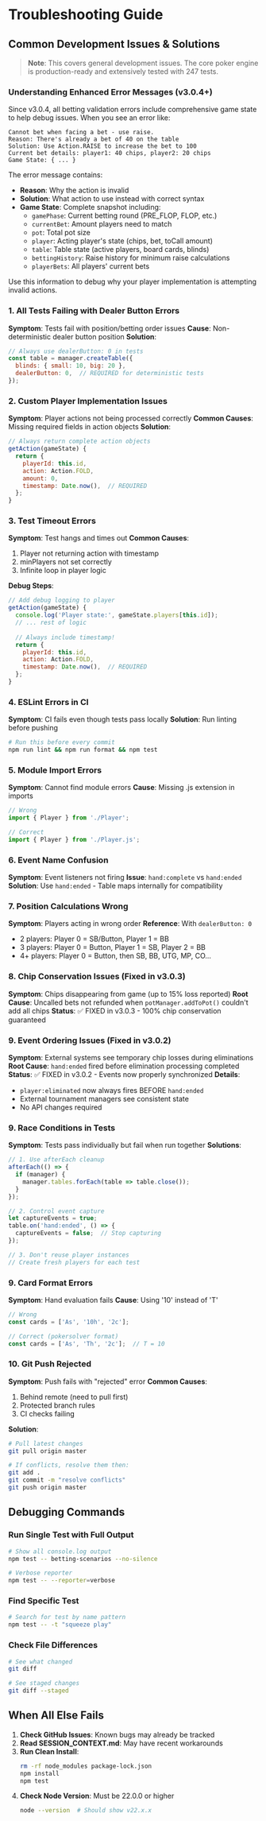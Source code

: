 # Troubleshooting Guide

## Common Development Issues & Solutions

> **Note**: This covers general development issues. The core poker engine is production-ready and extensively tested with 247 tests.

### Understanding Enhanced Error Messages (v3.0.4+)

Since v3.0.4, all betting validation errors include comprehensive game state to help debug issues. When you see an error like:

```
Cannot bet when facing a bet - use raise.
Reason: There's already a bet of 40 on the table
Solution: Use Action.RAISE to increase the bet to 100
Current bet details: player1: 40 chips, player2: 20 chips
Game State: { ... }
```

The error message contains:
- **Reason**: Why the action is invalid
- **Solution**: What action to use instead with correct syntax
- **Game State**: Complete snapshot including:
  - `gamePhase`: Current betting round (PRE_FLOP, FLOP, etc.)
  - `currentBet`: Amount players need to match
  - `pot`: Total pot size
  - `player`: Acting player's state (chips, bet, toCall amount)
  - `table`: Table state (active players, board cards, blinds)
  - `bettingHistory`: Raise history for minimum raise calculations
  - `playerBets`: All players' current bets

Use this information to debug why your player implementation is attempting invalid actions.

### 1. All Tests Failing with Dealer Button Errors
**Symptom**: Tests fail with position/betting order issues
**Cause**: Non-deterministic dealer button position
**Solution**: 
```javascript
// Always use dealerButton: 0 in tests
const table = manager.createTable({
  blinds: { small: 10, big: 20 },
  dealerButton: 0,  // REQUIRED for deterministic tests
});
```

### 2. Custom Player Implementation Issues
**Symptom**: Player actions not being processed correctly
**Common Causes**: Missing required fields in action objects
**Solution**: 
```javascript
// Always return complete action objects
getAction(gameState) {
  return {
    playerId: this.id,
    action: Action.FOLD,
    amount: 0,
    timestamp: Date.now(),  // REQUIRED
  };
}
```

### 3. Test Timeout Errors
**Symptom**: Test hangs and times out
**Common Causes**:
1. Player not returning action with timestamp
2. minPlayers not set correctly
3. Infinite loop in player logic

**Debug Steps**:
```javascript
// Add debug logging to player
getAction(gameState) {
  console.log('Player state:', gameState.players[this.id]);
  // ... rest of logic
  
  // Always include timestamp!
  return {
    playerId: this.id,
    action: Action.FOLD,
    timestamp: Date.now(),  // REQUIRED
  };
}
```

### 4. ESLint Errors in CI
**Symptom**: CI fails even though tests pass locally
**Solution**: Run linting before pushing
```bash
# Run this before every commit
npm run lint && npm run format && npm test
```

### 5. Module Import Errors
**Symptom**: Cannot find module errors
**Cause**: Missing .js extension in imports
```javascript
// Wrong
import { Player } from './Player';

// Correct
import { Player } from './Player.js';
```

### 6. Event Name Confusion
**Symptom**: Event listeners not firing
**Issue**: `hand:complete` vs `hand:ended`
**Solution**: Use `hand:ended` - Table maps internally for compatibility

### 7. Position Calculations Wrong
**Symptom**: Players acting in wrong order
**Reference**: With `dealerButton: 0`
- 2 players: Player 0 = SB/Button, Player 1 = BB
- 3 players: Player 0 = Button, Player 1 = SB, Player 2 = BB
- 4+ players: Player 0 = Button, then SB, BB, UTG, MP, CO...

### 8. Chip Conservation Issues (Fixed in v3.0.3)
**Symptom**: Chips disappearing from game (up to 15% loss reported)
**Root Cause**: Uncalled bets not refunded when `potManager.addToPot()` couldn't add all chips
**Status**: ✅ FIXED in v3.0.3 - 100% chip conservation guaranteed

### 9. Event Ordering Issues (Fixed in v3.0.2)
**Symptom**: External systems see temporary chip losses during eliminations  
**Root Cause**: `hand:ended` fired before elimination processing completed
**Status**: ✅ FIXED in v3.0.2 - Events now properly synchronized
**Details**: 
- `player:eliminated` now always fires BEFORE `hand:ended`
- External tournament managers see consistent state
- No API changes required

### 9. Race Conditions in Tests
**Symptom**: Tests pass individually but fail when run together
**Solutions**:
```javascript
// 1. Use afterEach cleanup
afterEach(() => {
  if (manager) {
    manager.tables.forEach(table => table.close());
  }
});

// 2. Control event capture
let captureEvents = true;
table.on('hand:ended', () => {
  captureEvents = false;  // Stop capturing
});

// 3. Don't reuse player instances
// Create fresh players for each test
```

### 9. Card Format Errors
**Symptom**: Hand evaluation fails
**Cause**: Using '10' instead of 'T'
```javascript
// Wrong
const cards = ['As', '10h', '2c'];

// Correct (pokersolver format)
const cards = ['As', 'Th', '2c'];  // T = 10
```

### 10. Git Push Rejected
**Symptom**: Push fails with "rejected" error
**Common Causes**:
1. Behind remote (need to pull first)
2. Protected branch rules
3. CI checks failing

**Solution**:
```bash
# Pull latest changes
git pull origin master

# If conflicts, resolve them then:
git add .
git commit -m "resolve conflicts"
git push origin master
```

## Debugging Commands

### Run Single Test with Full Output
```bash
# Show all console.log output
npm test -- betting-scenarios --no-silence

# Verbose reporter
npm test -- --reporter=verbose
```

### Find Specific Test
```bash
# Search for test by name pattern
npm test -- -t "squeeze play"
```

### Check File Differences
```bash
# See what changed
git diff

# See staged changes
git diff --staged
```

## When All Else Fails

1. **Check GitHub Issues**: Known bugs may already be tracked
2. **Read SESSION_CONTEXT.md**: May have recent workarounds
3. **Run Clean Install**:
   ```bash
   rm -rf node_modules package-lock.json
   npm install
   npm test
   ```
4. **Check Node Version**: Must be 22.0.0 or higher
   ```bash
   node --version  # Should show v22.x.x
   ```